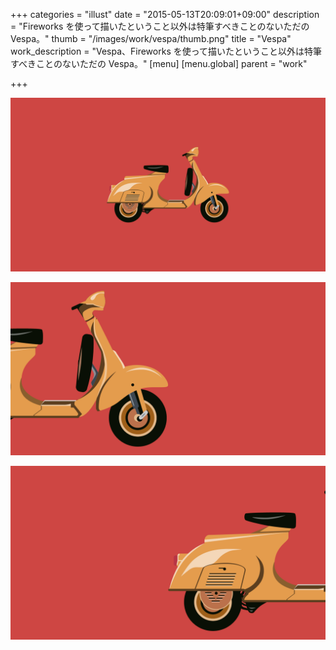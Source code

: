 +++
categories = "illust"
date = "2015-05-13T20:09:01+09:00"
description = "Fireworks を使って描いたということ以外は特筆すべきことのないただの Vespa。"
thumb = "/images/work/vespa/thumb.png"
title = "Vespa"
work_description = "Vespa、Fireworks を使って描いたということ以外は特筆すべきことのないただの Vespa。"
[menu]
  [menu.global]
    parent = "work"

+++

![](/images/work/vespa/illust.png)

![](/images/work/vespa/illust02.png)

![](/images/work/vespa/illust03.png)
